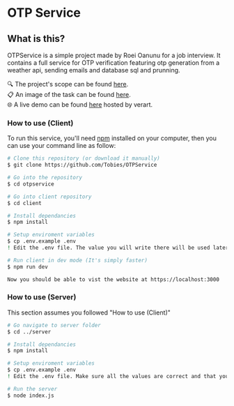 # OTP Service
## What is this?
OTPService is a simple project made by Roei Oanunu for a job interview.
It contains a full service for OTP verification featuring otp generation from a weather api, sending emails and database sql and prunning.

🔍 The project's scope can be found [here](/scope.md). <br>
📋 An image of the task can be found [here](/task.png). <br>
🌐 A live demo can be found [here](https://roei-otp.verart.org) hosted by verart. <br>


### How to use (Client)
To run this service, you'll need [npm](https://www.npmjs.com/) installed on your computer, then you can use your command line as follow:
```bash
# Clone this repository (or download it manually)
$ git clone https://github.com/Tobies/OTPService

# Go into the repository
$ cd otpservice

# Go into client repository
$ cd client

# Install dependancies
$ npm install

# Setup enviroment variables
$ cp .env.example .env
! Edit the .env file. The value you will write there will be used later by the server.

# Run client in dev mode (It's simply faster)
$ npm run dev

Now you should be able to vist the website at https://localhost:3000

```

### How to use (Server)
This section assumes you followed "How to use (Client)"
```bash
# Go navigate to server folder
$ cd ../server

# Install dependancies
$ npm install

# Setup enviroment variables
$ cp .env.example .env
! Edit the .env file. Make sure all the values are correct and that your weather api key is valid.

# Run the server
$ node index.js

```

 
  
